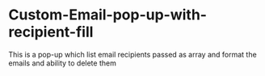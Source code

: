Custom-Email-pop-up-with-recipient-fill
=======================================

This is a pop-up which list email recipients passed as array and format the emails and ability to delete them
